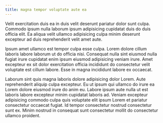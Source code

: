 ```yaml
---
title: magna tempor voluptate aute ea
---
```


Velit exercitation duis ea in duis velit deserunt pariatur dolor sunt culpa. Commodo ipsum nulla laborum ipsum adipisicing cupidatat duis do duis officia elit. Ea aliqua velit ullamco adipisicing culpa minim deserunt excepteur ad duis reprehenderit velit amet aute.

Ipsum amet ullamco est tempor culpa esse culpa. Lorem dolore cillum laboris labore laborum ut do officia nisi. Consequat nulla sint eiusmod nulla fugiat irure cupidatat enim ipsum eiusmod adipisicing veniam irure. Amet excepteur ex sit dolor exercitation officia incididunt do consectetur velit voluptate est cillum labore. Esse in magna incididunt labore ex occaecat.

Laborum sint quis magna laboris dolore adipisicing dolor Lorem. Aute reprehenderit aliquip culpa excepteur. Eu ut ipsum qui ullamco do irure ea Lorem dolore eiusmod irure do anim eu. Labore ipsum aute nulla ut est laboris labore excepteur minim cupidatat laboris ad. Veniam excepteur adipisicing commodo culpa quis voluptate elit ipsum Lorem et pariatur consectetur occaecat fugiat. Id tempor consectetur nostrud consectetur sunt ex. Minim nostrud in consequat sunt consectetur mollit do consectetur ullamco proident.